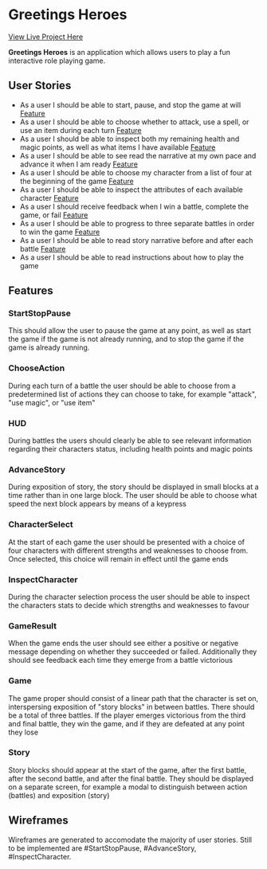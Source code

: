 # Greetings Heroes

[View Live Project Here](###)

**Greetings Heroes** is an application which allows users to play a fun interactive role playing game.

## User Stories

- As a user I should be able to start, pause, and stop the game at will [Feature](#StartStopPause)
- As a user I should be able to choose whether to attack, use a spell, or use an item during each turn [Feature](#ChooseAction)
- As a user I should be able to inspect both my remaining health and magic points, as well as what items I have available [Feature](#HUD)
- As a user I should be able to see read the narrative at my own pace and advance it when I am ready [Feature](#AdvanceStory)
- As a user I should be able to choose my character from a list of four at the beginning of the game [Feature](#CharacterSelect)
- As a user I should be able to inspect the attributes of each available character [Feature](#InspectCharacter)
- As a user I should receive feedback when I win a battle, complete the game, or fail [Feature](#GameResult)
- As a user I should be able to progress to three separate battles in order to win the game [Feature](#Game)
- As a user I should be able to read story narrative before and after each battle [Feature](#Story)
- As a user I should be able to read instructions about how to play the game

## Features

### StartStopPause

This should allow the user to pause the game at any point, as well as start the game if the game is not already running, and to stop the game if the game is already running.

### ChooseAction

During each turn of a battle the user should be able to choose from a predetermined list of actions they can choose to take, for example "attack", "use magic", or "use item"

### HUD

During battles the users should clearly be able to see relevant information regarding their characters status, including health points and magic points

### AdvanceStory

During exposition of story, the story should be displayed in small blocks at a time rather than in one large block. The user should be able to choose what speed the next block appears by means of a keypress

### CharacterSelect

At the start of each game the user should be presented with a choice of four characters with different strengths and weaknesses to choose from. Once selected, this choice will remain in effect until the game ends

### InspectCharacter

During the character selection process the user should be able to inspect the characters stats to decide which strengths and weaknesses to favour

### GameResult

When the game ends the user should see either a positive or negative message depending on whether they succeeded or failed. Additionally they should see feedback each time they emerge from a battle victorious

### Game

The game proper should consist of a linear path that the character is set on, interspersing exposition of "story blocks" in between battles. There should be a total of three battles. If the player emerges victorious from the third and final battle, they win the game, and if they are defeated at any point they lose

### Story

Story blocks should appear at the start of the game, after the first battle, after the second battle, and after the final battle. They should be displayed on a separate screen, for example a modal to distinguish between action (battles) and exposition (story)

## Wireframes

Wireframes are generated to accomodate the majority of user stories. Still to be implemented are #StartStopPause, #AdvanceStory, #InspectCharacter.

